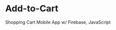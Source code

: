 # Add-to-Cart
Shopping Cart Mobile App w/ Firebase, JavaScript

<a href="https://add-to-cart-bhanuprakash.netlify.app/" />
